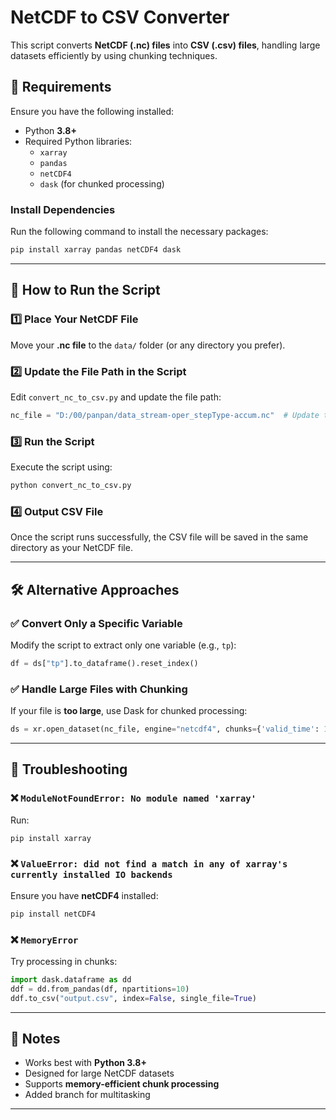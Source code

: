 # NetCDF to CSV Converter

This script converts **NetCDF (.nc) files** into **CSV (.csv) files**, handling large datasets efficiently by using chunking techniques.

## 📌 Requirements
Ensure you have the following installed:
- Python **3.8+**
- Required Python libraries:
  - `xarray`
  - `pandas`
  - `netCDF4`
  - `dask` (for chunked processing)

### Install Dependencies
Run the following command to install the necessary packages:
```sh
pip install xarray pandas netCDF4 dask
```

---

## 🚀 How to Run the Script
### 1️⃣ Place Your NetCDF File
Move your **.nc file** to the `data/` folder (or any directory you prefer).

### 2️⃣ Update the File Path in the Script
Edit `convert_nc_to_csv.py` and update the file path:
```python
nc_file = "D:/00/panpan/data_stream-oper_stepType-accum.nc"  # Update this path
```

### 3️⃣ Run the Script
Execute the script using:
```sh
python convert_nc_to_csv.py
```

### 4️⃣ Output CSV File
Once the script runs successfully, the CSV file will be saved in the same directory as your NetCDF file.

---

## 🛠 Alternative Approaches
### ✅ Convert Only a Specific Variable
Modify the script to extract only one variable (e.g., `tp`):
```python
df = ds["tp"].to_dataframe().reset_index()
```

### ✅ Handle Large Files with Chunking
If your file is **too large**, use Dask for chunked processing:
```python
ds = xr.open_dataset(nc_file, engine="netcdf4", chunks={'valid_time': 1000})
```

---

## 🔄 Troubleshooting
### ❌ `ModuleNotFoundError: No module named 'xarray'`
Run:
```sh
pip install xarray
```

### ❌ `ValueError: did not find a match in any of xarray's currently installed IO backends`
Ensure you have **netCDF4** installed:
```sh
pip install netCDF4
```

### ❌ `MemoryError`
Try processing in chunks:
```python
import dask.dataframe as dd
ddf = dd.from_pandas(df, npartitions=10)
ddf.to_csv("output.csv", index=False, single_file=True)
```

---

## 📌 Notes
- Works best with **Python 3.8+**
- Designed for large NetCDF datasets
- Supports **memory-efficient chunk processing**
- Added branch for multitasking

---
